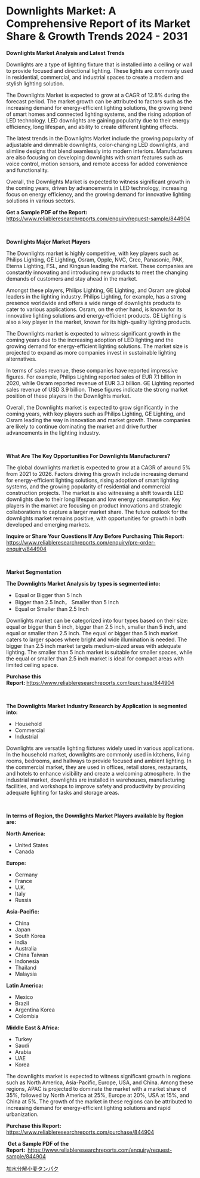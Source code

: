<p><h1>Downlights Market: A Comprehensive Report of its Market Share & Growth Trends 2024 - 2031</h1></p><p><strong>Downlights Market Analysis and Latest Trends</strong></p>
<p><p>Downlights are a type of lighting fixture that is installed into a ceiling or wall to provide focused and directional lighting. These lights are commonly used in residential, commercial, and industrial spaces to create a modern and stylish lighting solution.</p><p>The Downlights Market is expected to grow at a CAGR of 12.8% during the forecast period. The market growth can be attributed to factors such as the increasing demand for energy-efficient lighting solutions, the growing trend of smart homes and connected lighting systems, and the rising adoption of LED technology. LED downlights are gaining popularity due to their energy efficiency, long lifespan, and ability to create different lighting effects.</p><p>The latest trends in the Downlights Market include the growing popularity of adjustable and dimmable downlights, color-changing LED downlights, and slimline designs that blend seamlessly into modern interiors. Manufacturers are also focusing on developing downlights with smart features such as voice control, motion sensors, and remote access for added convenience and functionality.</p><p>Overall, the Downlights Market is expected to witness significant growth in the coming years, driven by advancements in LED technology, increasing focus on energy efficiency, and the growing demand for innovative lighting solutions in various sectors.</p></p>
<p><strong>Get a Sample PDF of the Report:&nbsp;</strong> <a href="https://www.reliableresearchreports.com/enquiry/request-sample/844904">https://www.reliableresearchreports.com/enquiry/request-sample/844904</a></p>
<p>&nbsp;</p>
<p><strong>Downlights Major Market Players</strong></p>
<p><p>The Downlights market is highly competitive, with key players such as Philips Lighting, GE Lighting, Osram, Opple, NVC, Cree, Panasonic, PAK, Eterna Lighting, FSL, and Kingsun leading the market. These companies are constantly innovating and introducing new products to meet the changing demands of customers and stay ahead in the market.</p><p>Amongst these players, Philips Lighting, GE Lighting, and Osram are global leaders in the lighting industry. Philips Lighting, for example, has a strong presence worldwide and offers a wide range of downlights products to cater to various applications. Osram, on the other hand, is known for its innovative lighting solutions and energy-efficient products. GE Lighting is also a key player in the market, known for its high-quality lighting products.</p><p>The Downlights market is expected to witness significant growth in the coming years due to the increasing adoption of LED lighting and the growing demand for energy-efficient lighting solutions. The market size is projected to expand as more companies invest in sustainable lighting alternatives.</p><p>In terms of sales revenue, these companies have reported impressive figures. For example, Philips Lighting reported sales of EUR 7.1 billion in 2020, while Osram reported revenue of EUR 3.3 billion. GE Lighting reported sales revenue of USD 3.9 billion. These figures indicate the strong market position of these players in the Downlights market.</p><p>Overall, the Downlights market is expected to grow significantly in the coming years, with key players such as Philips Lighting, GE Lighting, and Osram leading the way in innovation and market growth. These companies are likely to continue dominating the market and drive further advancements in the lighting industry.</p></p>
<p>&nbsp;</p>
<p><strong>What Are The Key Opportunities For Downlights Manufacturers?</strong></p>
<p><p>The global downlights market is expected to grow at a CAGR of around 5% from 2021 to 2026. Factors driving this growth include increasing demand for energy-efficient lighting solutions, rising adoption of smart lighting systems, and the growing popularity of residential and commercial construction projects. The market is also witnessing a shift towards LED downlights due to their long lifespan and low energy consumption. Key players in the market are focusing on product innovations and strategic collaborations to capture a larger market share. The future outlook for the downlights market remains positive, with opportunities for growth in both developed and emerging markets.</p></p>
<p><strong>Inquire or Share Your Questions If Any Before Purchasing This Report:</strong> <a href="https://www.reliableresearchreports.com/enquiry/pre-order-enquiry/844904">https://www.reliableresearchreports.com/enquiry/pre-order-enquiry/844904</a></p>
<p>&nbsp;</p>
<p><strong>Market Segmentation</strong></p>
<p><strong>The Downlights Market Analysis by types is segmented into:</strong></p>
<p><ul><li>Equal or Bigger than 5 Inch</li><li>Bigger than 2.5 Inch， Smaller than 5 Inch</li><li>Equal or Smaller than 2.5 Inch</li></ul></p>
<p><p>Downlights market can be categorized into four types based on their size: equal or bigger than 5 inch, bigger than 2.5 inch, smaller than 5 inch, and equal or smaller than 2.5 inch. The equal or bigger than 5 inch market caters to larger spaces where bright and wide illumination is needed. The bigger than 2.5 inch market targets medium-sized areas with adequate lighting. The smaller than 5 inch market is suitable for smaller spaces, while the equal or smaller than 2.5 inch market is ideal for compact areas with limited ceiling space.</p></p>
<p><strong>Purchase this Report:&nbsp;</strong><a href="https://www.reliableresearchreports.com/purchase/844904">https://www.reliableresearchreports.com/purchase/844904</a></p>
<p>&nbsp;</p>
<p><strong>The Downlights Market Industry Research by Application is segmented into:</strong></p>
<p><ul><li>Household</li><li>Commercial</li><li>Industrial</li></ul></p>
<p><p>Downlights are versatile lighting fixtures widely used in various applications. In the household market, downlights are commonly used in kitchens, living rooms, bedrooms, and hallways to provide focused and ambient lighting. In the commercial market, they are used in offices, retail stores, restaurants, and hotels to enhance visibility and create a welcoming atmosphere. In the industrial market, downlights are installed in warehouses, manufacturing facilities, and workshops to improve safety and productivity by providing adequate lighting for tasks and storage areas.</p></p>
<p>&nbsp;</p>
<p><strong>In terms of Region, the Downlights Market Players available by Region are:</strong></p>
<p>
    <p> <strong> North America: </strong>
        <ul>
            <li>United States</li>
            <li>Canada</li>
        </ul>
        </p> 
    <p> <strong> Europe: </strong>
        <ul>
            <li>Germany</li>
            <li>France</li>
            <li>U.K.</li>
            <li>Italy</li>
            <li>Russia</li>
        </ul>
        </p> 
    <p> <strong> Asia-Pacific: </strong>
        <ul>
            <li>China</li>
            <li>Japan</li>
            <li>South Korea</li>
            <li>India</li>
            <li>Australia</li>
            <li>China Taiwan</li>
            <li>Indonesia</li>
            <li>Thailand</li>
            <li>Malaysia</li>
        </ul>
        </p> 
    <p> <strong> Latin America: </strong>
        <ul>
            <li>Mexico</li>
            <li>Brazil</li>
            <li>Argentina Korea</li>
            <li>Colombia</li>
        </ul>
        </p> 
    <p> <strong> Middle East & Africa: </strong>
        <ul>
            <li>Turkey</li>
            <li>Saudi</li>
            <li>Arabia</li>
            <li>UAE</li>
            <li>Korea</li>
        </ul>
    </p>
    </p>
<p><p>The downlights market is expected to witness significant growth in regions such as North America, Asia-Pacific, Europe, USA, and China. Among these regions, APAC is projected to dominate the market with a market share of 35%, followed by North America at 25%, Europe at 20%, USA at 15%, and China at 5%. The growth of the market in these regions can be attributed to increasing demand for energy-efficient lighting solutions and rapid urbanization.</p></p>
<p><strong>Purchase this Report: </strong><a href="https://www.reliableresearchreports.com/purchase/844904">https://www.reliableresearchreports.com/purchase/844904</a></p>
<p>&nbsp;<strong>Get a Sample PDF of the Report:&nbsp;&nbsp;</strong><a href="https://www.reliableresearchreports.com/enquiry/request-sample/844904">https://www.reliableresearchreports.com/enquiry/request-sample/844904</a></p>
<p><strong></strong></p>
<p><p><a href="https://medium.com/@michaelerde565/%E5%8A%A0%E6%B0%B4%E5%88%86%E8%A7%A3%E3%81%95%E3%82%8C%E3%81%9F%E5%B0%8F%E9%BA%A6%E3%82%BF%E3%83%B3%E3%83%91%E3%82%AF%E8%B3%AA%E5%B8%82%E5%A0%B4%E3%81%AE%E8%A6%8F%E6%A8%A1-cagr-%E3%83%88%E3%83%AC%E3%83%B3%E3%83%892024-2030-58fae0c5676a">加水分解小麦タンパク</a></p></p>